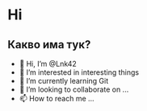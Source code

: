 Hi
==========
Какво има тук?
--------------

- 👋 Hi, I’m @Lnk42
- 👀 I’m interested in interesting things
- 🌱 I’m currently learning Git
- 💞️ I’m looking to collaborate on ...
- 📫 How to reach me ...

<!---
Lnk42/Lnk42 is a ✨ special ✨ repository because its `README.md` (this file) appears on your GitHub profile.
You can click the Preview link to take a look at your changes.
--->
